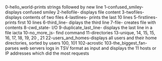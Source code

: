 0-hello_world-prints strings followed by new line
1-confused_smiley- displays confused smiley
2-hellofile- displays file content
3-twofiles- displays contents of two files
4-lastlines- prints the last 10 lines
5-firstlines- prints first 10 lines
6-third_line- diplays the third line
7-file- creates file with contents
8-cwd_state- I/O
9-duplicate_last_line- displays the last line in a file iacta
10-no_more_js- find command
11-directories
13-unique, 14, 15, 15, 16, 17, 18, 19, 20 , 21
22-users_and_homes-displays all users and their home directories, sorted by users
100, 101
102-acrostic
103-the_biggest_fan- parses web servers logs in TSV format as input and displays the 11 hosts or IP addresses which did the most requests
